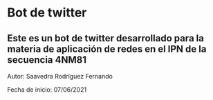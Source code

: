 # Bot de twitter

Este es un bot de twitter desarrollado para la materia de **aplicación de redes** en el IPN de la secuencia 4NM81
-----
Autor: Saavedra Rodríguez Fernando

Fecha de inicio: 07/06/2021